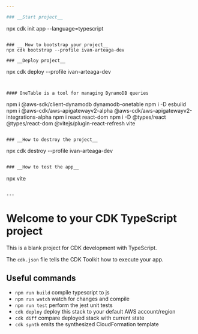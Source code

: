```yaml
---

### __Start project__
```
npx cdk init app --language=typescript
```

### __ How to bootstrap your project__
npx cdk bootstrap --profile ivan-arteaga-dev

### __Deploy project__
```
npx cdk deploy --profile ivan-arteaga-dev
```


#### OneTable is a tool for managing DynamoDB queries
```
npm i @aws-sdk/client-dynamodb dynamodb-onetable
npm i -D esbuild
npm i @aws-cdk/aws-apigatewayv2-alpha @aws-cdk/aws-apigatewayv2-integrations-alpha
npm i react react-dom
npm i -D @types/react @types/react-dom @vitejs/plugin-react-refresh vite
```

### __How to destroy the project__
```
npx cdk destroy --profile ivan-arteaga-dev
```d

### __How to test the app__
```
npx vite
```

---
```


# Welcome to your CDK TypeScript project

This is a blank project for CDK development with TypeScript.

The `cdk.json` file tells the CDK Toolkit how to execute your app.

## Useful commands

- `npm run build` compile typescript to js
- `npm run watch` watch for changes and compile
- `npm run test` perform the jest unit tests
- `cdk deploy` deploy this stack to your default AWS account/region
- `cdk diff` compare deployed stack with current state
- `cdk synth` emits the synthesized CloudFormation template
